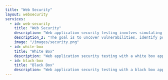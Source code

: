 ```yaml
---
title: "Web Security"
layout: websecurity
services:
  - id: web-security
    title: "Web Security"
    description: "Web application security testing involves simulating cyber-attacks on a system to evaluate its security. This process can be conducted with access to the application's source code (white box approach) or without it (black box approach)."
    description_2: "The goal is to uncover vulnerabilities, identify potential exploits, and assess the overall security posture. By thoroughly examining the target system, these tests reveal whether further remediation or security enhancements are needed, serving as a crucial check-up to ensure the system's integrity and safety."
    image: "/images/security.png"
  - id: white-box
    title: "White Box"
    description: "Web application security testing with a white box approach involves examining the system with full access to its source code. This method allows for a comprehensive assessment of the application's architecture, identifying vulnerabilities and potential exploits from an insider's perspective to ensure robust security measures are in place."
  - id: black-box
    title: "Black Box"
    description: "Web application security testing with a black box approach involves evaluating the system without access to its source code. This method simulates an external attack, focusing on identifying vulnerabilities and potential exploits from an outsider's perspective to ensure the application's defenses are robust against real-world threats."
---
```

